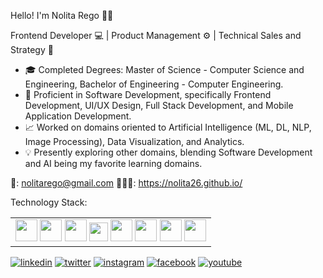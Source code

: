 Hello! I'm Nolita Rego 👩🏻

Frontend Developer 💻 | Product Management ⚙️ | Technical Sales and Strategy 📝

- 🎓 Completed Degrees: Master of Science - Computer Science and Engineering, Bachelor of Engineering - Computer Engineering.
- 📲 Proficient in Software Development, specifically Frontend Development, UI/UX Design, Full Stack Development, and Mobile Application Development. 
- 📈 Worked on domains oriented to Artificial Intelligence (ML, DL, NLP, Image Processing), Data Visualization, and Analytics.   
- 💡 Presently exploring other domains, blending Software Development and AI being my favorite learning domains.

📩: nolitarego@gmail.com
👩🏻‍💻: https://nolita26.github.io/

Technology Stack:
<table>
 <body>
  <tr>
   <td style="text-align: center">
    <img src="https://img.icons8.com/color/48/000000/flutter.png" width="35" height="35"/>
    <img src="https://img.icons8.com/color/48/000000/javascript--v1.png" width="35" height="35"/>
    <img src="https://img.icons8.com/color/48/000000/java-coffee-cup-logo--v1.png" width="35" height="35"/>
    <img src="https://img.icons8.com/color/48/000000/python--v1.png" width="30" height="30"/>
    <img src="https://img.icons8.com/color/48/000000/react-native.png" width="35" height="35"/> 
    <img src="https://img.icons8.com/color/48/000000/firebase.png" width="35" height="35"/>
    <img src="https://img.icons8.com/fluency/48/000000/mysql-logo.png" width="35" height="35"/>
    <img src="https://img.icons8.com/color/48/000000/git.png" width="35" height="35"/> 
   </td>
  </tr>
 </body>
</table>

[1]: https://www.linkedin.com/in/nolitarego/
[2]: https://twitter.com/nolitarego
[3]: https://www.instagram.com/nolitarego/
[4]: https://www.facebook.com/nolita.rego.26
[5]: https://www.youtube.com/@TheRegoSisters

 [![linkedin](https://img.icons8.com/fluent/48/000000/linkedin.png)][1]
 [![twitter](https://img.icons8.com/fluent/48/000000/twitter.png)][2]
 [![instagram](https://img.icons8.com/fluent/48/000000/instagram-new.png)][3]
 [![facebook](https://img.icons8.com/fluent/48/000000/facebook-new.png)][4]
 [![youtube](https://img.icons8.com/fluent/48/000000/youtube.png)][5]
